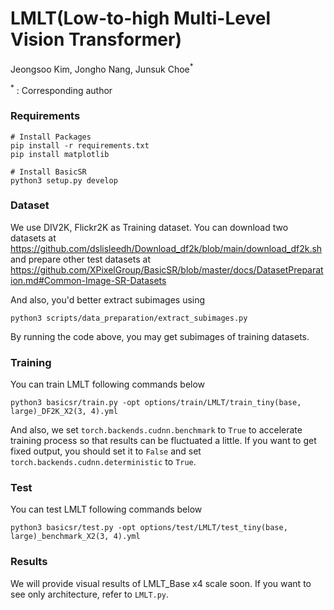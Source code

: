 # LMLT(Low-to-high Multi-Level Vision Transformer)

Jeongsoo Kim, Jongho Nang, Junsuk Choe<sup>*</sup>

<sup>*</sup> : Corresponding author

### Requirements
```
# Install Packages
pip install -r requirements.txt
pip install matplotlib

# Install BasicSR
python3 setup.py develop
```


### Dataset
We use DIV2K, Flickr2K as Training dataset.
You can download two datasets at https://github.com/dslisleedh/Download_df2k/blob/main/download_df2k.sh
and prepare other test datasets at https://github.com/XPixelGroup/BasicSR/blob/master/docs/DatasetPreparation.md#Common-Image-SR-Datasets

And also, you'd better extract subimages using 
```
python3 scripts/data_preparation/extract_subimages.py
```
By running the code above, you may get subimages of training datasets.



### Training
You can train LMLT following commands below 
```
python3 basicsr/train.py -opt options/train/LMLT/train_tiny(base, large)_DF2K_X2(3, 4).yml
```
And also, we set `torch.backends.cudnn.benchmark` to `True` to accelerate training process so that results can be fluctuated a little. If you want to get fixed output, you should set it to `False` and set `torch.backends.cudnn.deterministic` to `True`.


### Test
You can test LMLT following commands below
```
python3 basicsr/test.py -opt options/test/LMLT/test_tiny(base, large)_benchmark_X2(3, 4).yml
```


### Results
We will provide visual results of LMLT_Base x4 scale soon. 
If you want to see only architecture, refer to `LMLT.py`.
